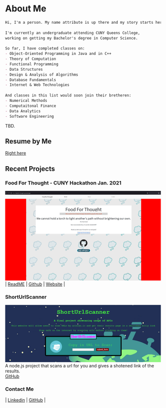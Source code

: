 # About Me
```markdown
Hi, I'm a person. My name attribute is up there and my story starts here. 

I'm currently an undergraduate attending CUNY Queens College, 
working on getting my Bachelor's degree in Computer Science.

So far, I have completed classes on: 
- Object-Oriented Programming in Java and in C++
- Theory of Computation
- Functional Programming
- Data Structures 
- Design & Analysis of Algorithms 
- Database Fundamentals
- Internet & Web Technologies

And classes in this list would soon join their bretheren:
- Numerical Methods
- Computaitonal Finance
- Data Analytics
- Software Engineering
```

TBD.
## Resume by Me 

[Right here](resume/Cai_Resume_2021.pdf)

## Recent Projects  

### Food For Thought - CUNY Hackathon Jan. 2021  
![foodforthought](images/foodforthought.png)  
| [ReadME](https://github.com/Slaeh/FoodForThought#readme)  | [Github](https://github.com/Slaeh/FoodForThought)  | [Website](https://food-for-thought-psi.vercel.app/) |  

### ShortUrlScanner  
![ShortUrlScanner](images/shorturlscanner.png)  
A node.js project that scans a url for you and gives a shotened link of the results.  
[GitHub](https://github.com/michael0419/ShortUrlScanner)

### Contact Me  

| [Linkedin](https://www.linkedin.com/in/michael-cai-a6515921b/)  | [GitHub](https://github.com/michael0419) |  


